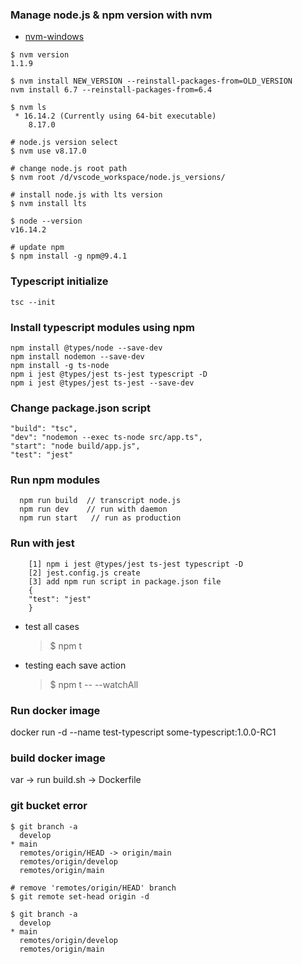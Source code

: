 ### Manage node.js & npm version with nvm
- [nvm-windows](https://github.com/coreybutler/nvm-windows)
```
$ nvm version
1.1.9

$ nvm install NEW_VERSION --reinstall-packages-from=OLD_VERSION
nvm install 6.7 --reinstall-packages-from=6.4

$ nvm ls
 * 16.14.2 (Currently using 64-bit executable)
    8.17.0

# node.js version select
$ nvm use v8.17.0

# change node.js root path
$ nvm root /d/vscode_workspace/node.js_versions/

# install node.js with lts version
$ nvm install lts

$ node --version
v16.14.2

# update npm
$ npm install -g npm@9.4.1 

```

### Typescript initialize
```
tsc --init
```

### Install typescript modules using npm
```
npm install @types/node --save-dev
npm install nodemon --save-dev
npm install -g ts-node
npm i jest @types/jest ts-jest typescript -D
npm i jest @types/jest ts-jest --save-dev
```

### Change package.json script
```
"build": "tsc",
"dev": "nodemon --exec ts-node src/app.ts",
"start": "node build/app.js",
"test": "jest"
```

### Run npm modules
```
  npm run build  // transcript node.js
  npm run dev    // run with daemon
  npm run start   // run as production
```
### Run with jest
```
    [1] npm i jest @types/jest ts-jest typescript -D
    [2] jest.config.js create
    [3] add npm run script in package.json file
    {
    "test": "jest"
    }
```
- test all cases  
  > $ npm t  
- testing each save action  
  > $ npm t -- --watchAll

### Run docker image
docker run -d --name test-typescript some-typescript:1.0.0-RC1

### build docker image
var -> run build.sh -> Dockerfile

### git bucket error
```
$ git branch -a
  develop
* main
  remotes/origin/HEAD -> origin/main
  remotes/origin/develop
  remotes/origin/main

# remove 'remotes/origin/HEAD' branch
$ git remote set-head origin -d

$ git branch -a
  develop
* main
  remotes/origin/develop
  remotes/origin/main
```